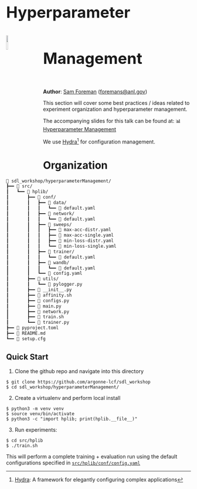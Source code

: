 <h1><span style="line-height:3.0em;font-size:1.5em;"> Hyperparameter Management <a href="https://hydra.cc"><img src="https://hydra.cc/img/logo.svg" width="10%" display="inline" style="vertical-align:middle;line-height:3.0em;margin-right:10%;" align="left" ></a> </span></h1>

**Author**: [Sam Foreman](https://samforeman.me) ([foremans@anl.gov](mailto:///foremans@anl.gov))

This section will cover some best practices / ideas related to experiment organization and hyperparameter management.

The accompanying slides for this talk can be found at: 📊 [Hyperparameter Management](https://saforem2.github.io/hparam-management-sdl2022/#/)

We use [Hydra](https://hydra.cc)[^1] for configuration management.

[^1]: [Hydra](https://hydra.cc): A framework for elegantly configuring complex applications

# Organization

```txt
📂 sdl_workshop/hyperparameterManagement/
┣━━ 📂 src/
┃   ┗━━ 📂 hplib/
┃       ┣━━ 📂 conf/
┃       ┃   ┣━━ 📂 data/
┃       ┃   ┃   ┗━━ 📄 default.yaml
┃       ┃   ┣━━ 📂 network/
┃       ┃   ┃   ┗━━ 📄 default.yaml
┃       ┃   ┣━━ 📂 sweeps/
┃       ┃   ┃   ┣━━ 📄 max-acc-distr.yaml
┃       ┃   ┃   ┣━━ 📄 max-acc-single.yaml
┃       ┃   ┃   ┣━━ 📄 min-loss-distr.yaml
┃       ┃   ┃   ┗━━ 📄 min-loss-single.yaml
┃       ┃   ┣━━ 📂 trainer/
┃       ┃   ┃   ┗━━ 📄 default.yaml
┃       ┃   ┣━━ 📂 wandb/
┃       ┃   ┃   ┗━━ 📄 default.yaml
┃       ┃   ┗━━ 📄 config.yaml
┃       ┣━━ 📂 utils/
┃       ┃   ┗━━ 🐍 pylogger.py
┃       ┣━━ 🐍 __init__.py
┃       ┣━━ 📄 affinity.sh
┃       ┣━━ 🐍 configs.py
┃       ┣━━ 🐍 main.py
┃       ┣━━ 🐍 network.py
┃       ┣━━ 📄 train.sh
┃       ┗━━ 🐍 trainer.py
┣━━ 📄 pyproject.toml
┣━━ 📄 README.md
┗━━ 📄 setup.cfg
```

## Quick Start

1. Clone the github repo and navigate into this directory
  ```shell
  $ git clone https://github.com/argonne-lcf/sdl_workshop
  $ cd sdl_workshop/hyperparameterManagement/
  ```
  
2. Create a virtualenv and perform local install
  ```shell
  $ python3 -m venv venv
  $ source venv/bin/activate
  $ python3 -c "import hplib; print(hplib.__file__)"
  ```

3. Run experiments:
  ```shell
  $ cd src/hplib
  $ ./train.sh
  ```
  
This will perform a complete training + evaluation run using the default configurations specified in [`src/hplib/conf/config.yaml`](./src/hplib/conf/config.yaml)
